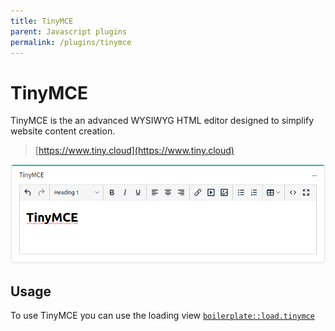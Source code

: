 ```yaml
---
title: TinyMCE
parent: Javascript plugins
permalink: /plugins/tinymce
---
```


# TinyMCE

TinyMCE is the an advanced WYSIWYG HTML editor designed to simplify website content creation.

> [https://www.tiny.cloud](https://www.tiny.cloud)

![TinyMCE](/assets/img/tinymce.png)

## Usage

To use TinyMCE you can use the loading view [`boilerplate::load.tinymce`](https://github.com/sebastienheyd/boilerplate/blob/e1dc4b29920f011271a1a7ad682c3e82643180d9/src/resources/views/load/tinymce.blade.php)

